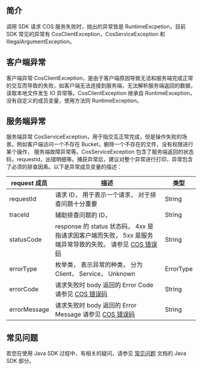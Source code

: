 ## 简介

调用 SDK 请求 COS 服务失败时，抛出的异常皆是 RuntimeExcpetion，目前 SDK 常见的异常有 CosClientException，CosServiceException 和 IllegalArgumentException。


## 客户端异常

客户端异常 CosClientException，是由于客户端原因导致无法和服务端完成正常的交互而导致的失败，如客户端无法连接到服务端，无法解析服务端返回的数据，读取本地文件发生 IO 异常等。CosClientException 继承自 RuntimeException，没有自定义的成员变量，使用方法同 RuntimeException。

## 服务端异常

服务端异常 CosServiceException，用于指交互正常完成，但是操作失败的场景。例如客户端访问一个不存在 Bucket，删除一个不存在的文件，没有权限进行某个操作， 服务端故障异常等。CosServiceException 包含了服务端返回的状态码，requestid，出错明细等。捕获异常后，建议对整个异常进行打印，异常包含了必须的排查因素。以下是异常成员变量的描述：


| request 成员 | 描述                                                         | 类型      |
| ------------ | ------------------------------------------------------------ | --------- |
| requestId    | 请求 ID， 用于表示一个请求， 对于排查问题十分重要            | String    |
| traceId      | 辅助排查问题的 ID，                                          | String    |
| statusCode   | response 的 status 状态码， 4xx 是指请求因客户端而失败， 5xx 是服务端异常导致的失败。 请参见 [COS 错误码](https://cloud.tencent.com/document/product/436/7730) | String    |
| errorType    | 枚举类， 表示异常的种类， 分为 Client， Service， Unknown    | ErrorType |
| errorCode    | 请求失败时 body 返回的 Error Code 请参见 [COS 错误码](https://cloud.tencent.com/document/product/436/7730) | String    |
| errorMessage | 请求失败时 body 返回的 Error Message  请参见 [COS 错误码](https://cloud.tencent.com/document/product/436/7730) | String    |

## 常见问题

若您在使用 Java SDK 过程中，有相关的疑问，请参见 [常见问题](https://cloud.tencent.com/document/product/436/50746) 文档的 Java SDK 部分。

